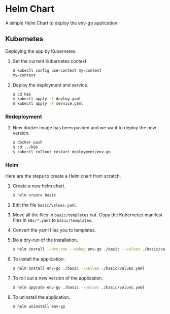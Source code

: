 # Helm Chart

A simple Helm Chart to deploy the env-go application.

## Kubernetes

Deploying the app by Kubernetes.

1. Set the current Kubernetes context.

   ```bash
   $ kubectl config use-context my-context
   my-context
   ```
   
1. Deploy the deployment and service.

   ```bash
   $ cd k8s
   $ kubectl apply -f deploy.yaml
   $ kubectl apply -f service.yaml
   ```

### Redeployment

1. New docker image has been pushed and we want to deploy the new version.

   ```bash
   $ docker push
   $ cd ../k8s
   $ kubectl rollout restart deployment/env-go
   ```

### Helm

Here are the steps to create a Helm chart from scratch.

1. Create a new helm chart.

   ```bash
   $ helm create basic
   ```

1. Edit the file `basic/values.yaml`. 
1. Move all the files in `basic/templates` out. Copy the Kubernetes manifest files in `k8s/*.yaml` to `basic/templates`.
1. Convert the yaml files you to templates.
1. Do a dry-run of the installation.

   ```bash
   $ helm install --dry-run --debug env-go ./basic --values ./basic/values.yaml
   ```

1. To install the application.

   ```bash
   $ helm install env-go ./basic --values ./basic/values.yaml
   ```
   
1. To roll out a new version of the application.

   ```bash
   $ helm upgrade env-go ./basic --values ./basic/values.yaml
   ```   
   
1. To uninstall the application.

   ```bash
   $ helm uninstall env-go
   ```

